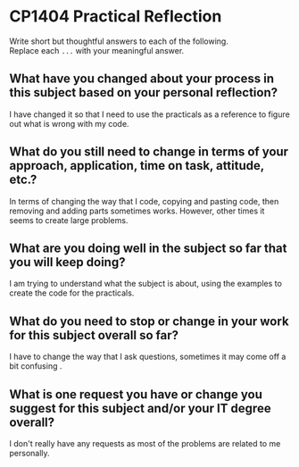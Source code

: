 # CP1404 Practical Reflection

Write short but thoughtful answers to each of the following.  
Replace each `...` with your meaningful answer.

## What have you changed about your process in this subject based on your personal reflection?

I have changed it so that I need to use the practicals as a reference to figure out what is wrong with my code.

## What do you still need to change in terms of your approach, application, time on task, attitude, etc.?

In terms of changing the way that I code, copying and pasting code, then removing and adding parts sometimes works. However, other times it seems to create large problems.

## What are you doing well in the subject so far that you will keep doing?

I am trying to understand what the subject is about, using the examples to create the code for the practicals.

## What do you need to stop or change in your work for this subject overall so far?

I have to change the way that I ask questions, sometimes it may come off a bit confusing . 

## What is one request you have or change you suggest for this subject and/or your IT degree overall?

I don't really have any requests as most of the problems are related to me personally.